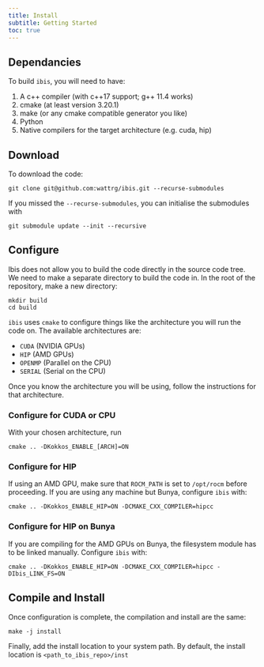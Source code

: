 ```yaml
---
title: Install
subtitle: Getting Started
toc: true
---
```


## Dependancies
To build `ibis`, you will need to have:
  1. A c++ compiler (with c++17 support; g++ 11.4 works)
  2. cmake (at least version 3.20.1)
  3. make (or any cmake compatible generator you like)
  4. Python
  5. Native compilers for the target architecture (e.g. cuda, hip)

## Download
To download the code:
```
git clone git@github.com:wattrg/ibis.git --recurse-submodules
```
If you missed the `--recurse-submodules`, you can initialise the submodules with

```
git submodule update --init --recursive
```

## Configure
Ibis does not allow you to build the code directly in the source code tree.
We need to make a separate directory to build the code in.
In the root of the repository, make a new directory:
```
mkdir build
cd build
```

`ibis` uses `cmake` to configure things like the architecture you will run the code on.
The available architectures are:
  + `CUDA` (NVIDIA GPUs)
  + `HIP` (AMD GPUs)
  + `OPENMP` (Parallel on the CPU)
  + `SERIAL` (Serial on the CPU)

Once you know the architecture you will be using, follow the instructions for that architecture.

### Configure for CUDA or CPU
With your chosen architecture, run
```
cmake .. -DKokkos_ENABLE_[ARCH]=ON
```

### Configure for HIP
If using an AMD GPU, make sure that `ROCM_PATH` is set to `/opt/rocm` before proceeding.
If you are using any machine but Bunya, configure `ibis` with:
```
cmake .. -DKokkos_ENABLE_HIP=ON -DCMAKE_CXX_COMPILER=hipcc
```

### Configure for HIP on Bunya
If you are compiling for the AMD GPUs on Bunya, the filesystem module has to be linked manually.
Configure `ibis` with:
```
cmake .. -DKokkos_ENABLE_HIP=ON -DCMAKE_CXX_COMPILER=hipcc -DIbis_LINK_FS=ON
```

## Compile and Install
Once configuration is complete, the compilation and install are the same:
```
make -j install
```

Finally, add the install location to your system path.
By default, the install location is `<path_to_ibis_repo>/inst`
